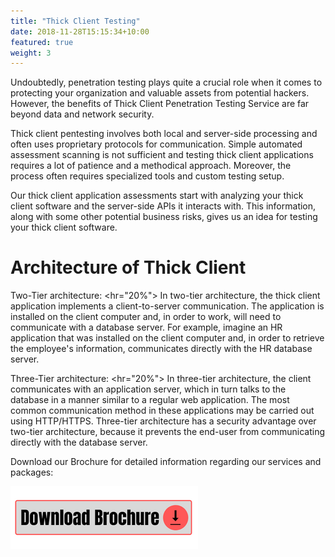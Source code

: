 ```yaml
---
title: "Thick Client Testing"
date: 2018-11-28T15:15:34+10:00
featured: true
weight: 3
---
```


Undoubtedly, penetration testing plays quite a crucial role when it comes to protecting your organization and valuable assets from potential hackers. However, the benefits of Thick Client Penetration Testing Service are far beyond data and network security.

Thick client pentesting involves both local and server-side processing and often uses proprietary protocols for communication.
Simple automated assessment scanning is not sufficient and testing thick client applications requires a lot of patience and a methodical approach. Moreover, the process often requires specialized tools and custom testing setup.

Our thick client application assessments start with analyzing your thick client software and the server-side APIs it interacts with. This information, along with some other potential business risks, gives us an idea for testing your thick client software.

# Architecture of Thick Client

Two-Tier architecture:
<hr="20%">
In two-tier architecture, the thick client application implements a client-to-server communication. The application is installed on the client computer and, in order to work, will need to communicate with a database server. For example, imagine an HR application that was installed on the client computer and, in order to retrieve the employee's information, communicates directly with the HR database server.

Three-Tier architecture:
<hr="20%">
In three-tier architecture, the client communicates with an application server, which in turn talks to the database in a manner similar to a regular web application. The most common communication method in these applications may be carried out using HTTP/HTTPS.
Three-tier architecture has a security advantage over two-tier architecture, because it prevents the end-user from communicating directly with the database server.

Download our Brochure for detailed information regarding our services and packages: 


<a href="https://github.com/securze/company/raw/main/images/pfds/Securze-Company-Profile.pdf">
<img src="/images/download.png"></a>



<script src="https://www.cognitoforms.com/f/seamless.js" data-key="2gkgyOXvOEC0CLxvCRM7Cw" data-form="1"></script>


<script type="text/javascript">
    (function(c,l,a,r,i,t,y){
        c[a]=c[a]||function(){(c[a].q=c[a].q||[]).push(arguments)};
        t=l.createElement(r);t.async=1;t.src="https://www.clarity.ms/tag/"+i;
        y=l.getElementsByTagName(r)[0];y.parentNode.insertBefore(t,y);
    })(window, document, "clarity", "script", "agudmp1t06");
</script>
